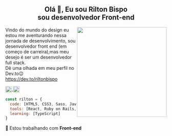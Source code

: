 
<h2 align="center">Olá 👋, Eu sou Rilton Bispo </br> sou desenvolvedor Front-end </h2>


<img align='right' src="https://raw.githubusercontent.com/MicaelliMedeiros/micaellimedeiros/master/image/computer-illustration.png" width="280">

Vindo do mundo do design eu estou me aventurando nessa 
jornada de desenvolvimento, sou desenvolvedor front end
(em começo de carreira),mas meu desejo é ser um desenvolvedor 
full stack.
</br>
Dê uma olhada em meu perfil no Dev.to😉
<a href="https://dev.to/riltonbispo" target="_blank">https://dev.to/riltonbispo</a>
 
 <p align="left">
  <a href="https://www.linkedin.com/in/rilton-bispo-460069198/" target="blank">
    <img align="center" height="20" src="https://img.shields.io/badge/LinkedIn-0077B5?style=for-the-badge&logo=linkedin&logoColor=white"/>
  </a>
 
  <a href="https://www.instagram.com/yxngbigu/" target="blank">
    <img align="center" height="20" src="https://img.shields.io/badge/Instagram-E4405F?style=for-the-badge&logo=instagram&logoColor=white"/>
 </a>
</p>


```javascript
const rilton = {
  code: [HTML5, CSS3, Sass, JavaScript, Tailwind ],
  tools: [React, Ruby on Rails, Node, Git, Figma, Wordpress],
  learning: [TypeScript]
}
```
 
🔭 Estou trabalhando com <b>Front-end</b>


